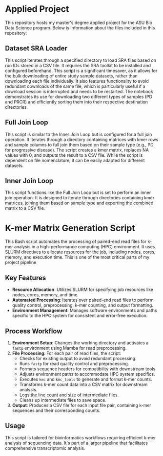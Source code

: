 # Applied Project
This repository hosts my master's degree applied project for the ASU Bio Data Science program. Below is information about the files included in this repository:

## Dataset SRA Loader
This script iterates through a specified directory to load SRA files based on run IDs stored in a CSV file. It requires the SRA toolkit to be installed and configured beforehand. This script is a significant timesaver, as it allows for the bulk downloading of entire study sample datasets, rather than downloading each file individually. It also features functionality to avoid redundant downloads of the same file, which is particularly useful if a download session is interrupted and needs to be restarted. The notebook demonstrates its use for downloading two different types of samples (PD and PRCR) and efficiently sorting them into their respective destination directories.

## Full Join Loop
This script is similar to the Inner Join Loop but is configured for a full join operation. It iterates through a directory containing matrices with kmer rows and sample columns to full join them based on their sample type (e.g., PD for progressive disease). The script creates a kmer matrix, replaces NA values with 0, and outputs the result to a CSV file. While the script is dependent on file nomenclature, it can be easily adapted for different datasets.

## Inner Join Loop
This script functions like the Full Join Loop but is set to perform an inner join operation. It is designed to iterate through directories containing kmer matrices, joining them based on sample type and exporting the combined matrix to a CSV file.

# K-mer Matrix Generation Script

This Bash script automates the processing of paired-end read files for k-mer analysis in a high-performance computing (HPC) environment. It uses SLURM directives to allocate resources for the job, including nodes, cores, memory, and execution time. This is one of the most critical parts of my project pipeline

## Key Features

- **Resource Allocation**: Utilizes SLURM for specifying job resources like nodes, cores, memory, and time.
- **Automated Processing**: Iterates over paired-end read files to perform quality control, preprocessing, k-mer counting, and output formatting.
- **Environment Management**: Manages software environments and paths specific to the HPC system for consistent and error-free execution.

## Process Workflow

1. **Environment Setup**: Changes the working directory and activates a `fastp` environment using Mamba for read preprocessing.
2. **File Processing**: For each pair of read files, the script:
    - Checks for existing output to avoid redundant processing.
    - Runs `fastp` for read quality control and preprocessing.
    - Formats sequence headers for compatibility with downstream tools.
    - Adjusts environment paths to accommodate HPC system specifics.
    - Executes `kmc` and `kmc_tools` to generate and format k-mer counts.
    - Transforms k-mer count data into a CSV matrix for downstream analysis.
    - Logs the line count and size of intermediate files.
    - Cleans up intermediate files to save space.
3. **Output**: Produces a CSV file for each input file pair, containing k-mer sequences and their corresponding counts.

## Usage

This script is tailored for bioinformatics workflows requiring efficient k-mer analysis of sequencing data. It's part of a larger pipeline that facilitates comprehensive transcriptomic analysis.

